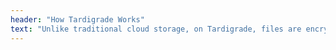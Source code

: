 ```yaml
---
header: "How Tardigrade Works"
text: "Unlike traditional cloud storage, on Tardigrade, files are encrypted, split into smaller pieces, and distributed on a massive global network of decentralized nodes which is why it’s fast, reliable and insanely secure."
---
```

